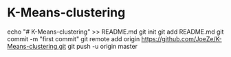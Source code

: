 # K-Means-clustering
echo "# K-Means-clustering" >> README.md
git init
git add README.md
git commit -m "first commit"
git remote add origin https://github.com/JoeZe/K-Means-clustering.git
git push -u origin master
